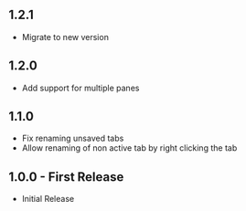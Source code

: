 ## 1.2.1
* Migrate to new version

## 1.2.0
* Add support for multiple panes

## 1.1.0
* Fix renaming unsaved tabs
* Allow renaming of non active tab by right clicking the tab

## 1.0.0 - First Release
* Initial Release
